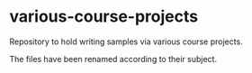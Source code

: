 # various-course-projects
Repository to hold writing samples via various course projects.

The files have been renamed according to their subject.
